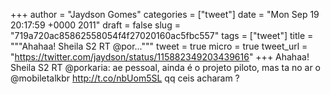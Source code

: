 
+++
author = "Jaydson Gomes"
categories = ["tweet"]
date = "Mon Sep 19 20:17:59 +0000 2011"
draft = false
slug = "719a720ac85862558054f4f27020160ac5fbc557"
tags = ["tweet"]
title = """Ahahaa! Sheila S2 RT @por..."""
tweet = true
micro = true
tweet_url = "https://twitter.com/jaydson/status/115882349203439616"
+++
Ahahaa! Sheila S2 RT @porkaria: ae pessoal, ainda é o projeto piloto, mas ta no ar o @mobiletalkbr http://t.co/nbUom5SL qq ceis acharam ?
